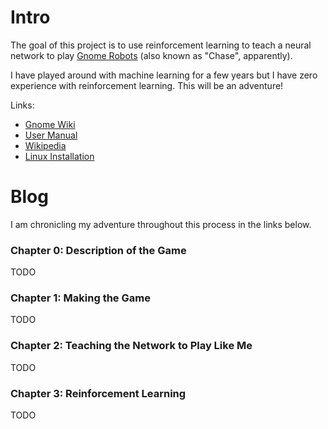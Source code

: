 # Intro

The goal of this project is to use reinforcement learning to teach a neural network to play
[Gnome Robots](https://wiki.gnome.org/action/show/Apps/Robots?action=show)
(also known as "Chase", apparently).

I have played around with machine learning for a few years
but I have zero experience with reinforcement learning.
This will be an adventure!

Links:
- [Gnome Wiki](https://wiki.gnome.org/action/show/Apps/Robots?action=show)
- [User Manual](https://help.gnome.org/users/gnome-robots/stable/)
- [Wikipedia](https://en.wikipedia.org/wiki/Chase_(video_game))
- [Linux Installation](https://howtoinstall.co/en/ubuntu/trusty/gnome-robots)

# Blog

I am chronicling my adventure throughout this process in the links below.

### Chapter 0: Description of the Game

TODO

### Chapter 1: Making the Game

TODO

### Chapter 2: Teaching the Network to Play Like Me

TODO

### Chapter 3: Reinforcement Learning

TODO
